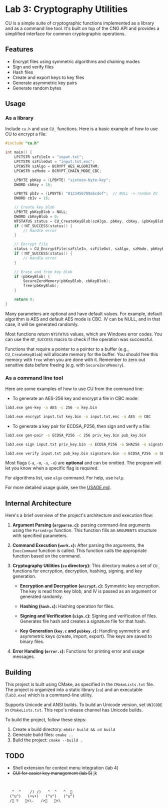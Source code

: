 # Lab 3: Cryptography Utilities

CU is a simple suite of cryptographic functions implemented as a library and as a command line tool. It's built on top of the CNG API and provides a simplified interface for common cryptographic operations.

## Features

- Encrypt files using symmetric algorithms and chaining modes
- Sign and verify files
- Hash files
- Create and export keys to key files
- Generate asymmetric key pairs
- Generate random bytes

## Usage

### As a library

Include `cu.h` and use `CU_` functions. Here is a basic example of how to use CU to encrypt a file:

```c
#include "cu.h"

int main() {
    LPCTSTR szFileIn = "input.txt";
    LPCTSTR szFileOut = "input.txt.enc";
    LPCWSTR szAlgo = BCRYPT_AES_ALGORITHM;
    LPCWSTR szMode = BCRYPT_CHAIN_MODE_CBC;

    LPBYTE pbKey = (LPBYTE) "sixteen-byte-key";
    DWORD cbKey = 16;

    LPBYTE pbIv = (LPBYTE) "0123456789abcdef";  // NULL -> random IV
    DWORD cbIv = 16;

    // Create key blob
    LPBYTE pbKeyBlob = NULL;
    DWORD cbKeyBlob = 0;
    NTSTATUS status = CU_CreateKeyBlob(szAlgo, pbKey, cbKey, &pbKeyBlob, &cbKeyBlob);
    if (!NT_SUCCESS(status)) {
        // Handle error
    }

    // Encrypt file
    status = CU_EncryptFile(szFileIn, szFileOut, szAlgo, szMode, pbKeyBlob, cbKeyBlob, pbIv, cbIv);
    if (!NT_SUCCESS(status)) {
        // Handle error
    }

    // Erase and free key blob
    if (pbKeyBlob) {
        SecureZeroMemory(pbKeyBlob, cbKeyBlob);
        free(pbKeyBlob);
    }

    return 0;
}
```

Many parameters are optional and have default values. For example, default algorithm is AES and default AES mode is CBC. IV can be NULL, and in that case, it will be generated randomly.

Most functions return `NTSTATUS` values, which are Windows error codes. You can use the `NT_SUCCESS` macro to check if the operation was successful.

Functions that require a pointer to a pointer to a buffer (e.g., `CU_CreateKeyBlob`) will allocate memory for the buffer. You should free this memory with `free` when you are done with it. Remember to zero out sensitive data before freeing (e.g. with `SecureZeroMemory`).

### As a command line tool

Here are some examples of how to use CU from the command line:

- To generate an AES-256 key and encrypt a file in CBC mode:

```bash
lab3.exe gen-key -a AES -c 256 -o key.bin
```

```bash
lab3.exe encrypt input.txt key.bin -o input.txt.enc -a AES -m CBC
```

- To generate a key pair for ECDSA_P256, then sign and verify a file:

```bash
lab3.exe gen-pair -s ECDSA_P256 -c 256 priv_key.bin pub_key.bin
```

```bash
lab3.exe sign input.txt priv_key.bin -s ECDSA_P256 -a SHA256 -o signature.bin
```

```bash
lab3.exe verify input.txt pub_key.bin signature.bin -s ECDSA_P256 -a SHA256
```

Most flags (`-a`, `-m`, `-s`, `-o`) are **optional** and can be omitted. The program will let you know when a specific flag is required.

For algorithms list, use `algo` command. For help, use `help`.

For more detailed usage guide, see the [USAGE.md](USAGE.md).


## Internal Architecture

Here's a brief overview of the project's architecture and execution flow:

1. **Argument Parsing (`argparse.c`):** parsing command-line arguments using the `ParseArgs` function. This function fills an `ARGUMENTS` structure with specified parameters.

2. **Command Execution (`work.c`):** After parsing the arguments, the `ExecCommand` function is called. This function calls the appropriate function based on the command.

3. **Cryptography Utilities (`cu` directory):** This directory makes a set of `CU_` functions for encryption, decryption, hashing, signing, and key generation.

    - **Encryption and Decryption (`encrypt.c`):** Symmetric key encryption. The key is read from key blob, and IV is passed as an argument or generated randomly.

    - **Hashing (`hash.c`):** Hashing operation for files.

    - **Signing and Verification (`sign.c`):** Signing and verification of files. Generates file hash and creates a signature file for that hash.

    - **Key Generation (`key.c` and `pubkey.c`):** Handling symmetric and asymmetric keys (create, import, export). The keys are saved to binary files.

4. **Error Handling (`error.c`):** Functions for printing error and usage messages.


## Building

This project is built using CMake, as specified in the `CMakeLists.txt` file. The project is organized into a static library (`cu`) and an executable (`lab3.exe`) which is a command-line utility.

Supports Unicode and ANSI builds. To build an Unicode version, set `UNICODE` in `CMakeLists.txt`. This repo's release channel has Unicode builds.

To build the project, follow these steps:

1. Create a build directory: `mkdir build && cd build`
2. Generate build files: `cmake ..`
3. Build the project: `cmake --build .`

## TODO

- Shell extension for context menu integration (lab 4)
- ~~GUI for easier key management (lab 5)~~ jk

<br>

       ^  ^    /) /)   ^  ^   ^  🎀
      (^u^)   (•v•)   (^v^)   (^u^)
      /🍜 Ⳋ   🍱<\.   />🍘   🍡<\